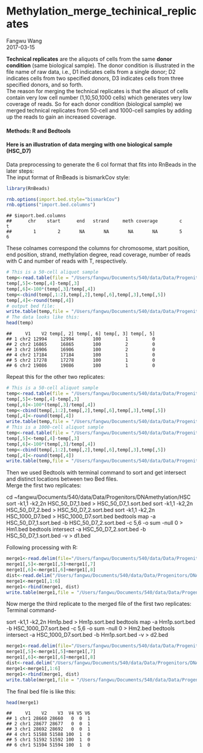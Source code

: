 # Methylation_merge_techinical_replicates
Fangwu Wang  
2017-03-15  

**Technical replicates** are the aliquots of cells from the same **donor condition** (same biological sample). The donor condition is illustrated in the file name of raw data, i.e., D1 indicates cells from a single donor; D2 indicates cells from two specified donors, D3 indicates cells from three specified donors, and so forth.  
The reason for merging the technical replicates is that the aliquot of cells contain very low cell number (1,10,50,1000 cells) which generates very low coverage of reads. So for each donor condition (biological sample) we merged technical replicates from 50-cell and 1000-cell samples by adding up the reads to gain an increased coverage. 
#### Methods: R and Bedtools  
#### Here is an illustration of data merging with one biological sample (HSC_D7)  
Data preprocessing to generate the 6 col format that fits into RnBeads in the later steps:  
The input format of RnBeads is bismarkCov style:


```r
library(RnBeads)
```



```r
rnb.options(import.bed.style="bismarkCov")
rnb.options("import.bed.columns")
```

```
## $import.bed.columns
##      chr    start      end   strand     meth coverage        c        t 
##        1        2       NA       NA       NA       NA        5        6
```
These colnames correspond the columns for chromosome, start position, end position, strand, methylation degree, read coverage, number of reads with C and number of reads with T, respectively.  


```r
# This is a 50-cell aliquot sample
temp<-read.table(file = "/Users/fangwu/Documents/540/data/Data/Progenitors/DNAmethylation/HSC/HSC_50_D7_1_R1.aln.dedup.filt.CpG_report_filt.min")
temp[,5]<-temp[,4]-temp[,3]
temp[,6]<-100*(temp[,3]/temp[,4])
temp<-cbind(temp[,1:2],temp[,2],temp[,6],temp[,3],temp[,5])
temp[,4]<-round(temp[,4])
# output bed file:
write.table(temp,file = "/Users/fangwu/Documents/540/data/Data/Progenitors/DNAmethylation/HSC/HSC_50_D7_1.bed",quote = F,sep = "\t",row.names = F,col.names = F)
# The data looks like this:
head(temp)
```

```
##     V1    V2 temp[, 2] temp[, 6] temp[, 3] temp[, 5]
## 1 chr2 12994     12994       100         1         0
## 2 chr2 16865     16865       100         2         0
## 3 chr2 16906     16906       100         2         0
## 4 chr2 17184     17184       100         1         0
## 5 chr2 17278     17278       100         1         0
## 6 chr2 19086     19086       100         1         0
```
Repeat this for the other two replicates:

```r
# This is a 50-cell aliquot sample
temp<-read.table(file = "/Users/fangwu/Documents/540/data/Data/Progenitors/DNAmethylation/HSC/HSC_50_D7_2_R1.aln.dedup.filt.CpG_report_filt.min")
temp[,5]<-temp[,4]-temp[,3]
temp[,6]<-100*(temp[,3]/temp[,4])
temp<-cbind(temp[,1:2],temp[,2],temp[,6],temp[,3],temp[,5])
temp[,4]<-round(temp[,4])
write.table(temp,file = "/Users/fangwu/Documents/540/data/Data/Progenitors/DNAmethylation/HSC/HSC_50_D7_2.bed",quote = F,sep = "\t",row.names = F,col.names = F)
# This is a 1000-cell aliquot sample
temp<-read.table(file = "/Users/fangwu/Documents/540/data/Data/Progenitors/DNAmethylation/HSC/HSC_1000_D7_R1.aln.dedup.filt.CpG_report_filt.min")
temp[,5]<-temp[,4]-temp[,3]
temp[,6]<-100*(temp[,3]/temp[,4])
temp<-cbind(temp[,1:2],temp[,2],temp[,6],temp[,3],temp[,5])
temp[,4]<-round(temp[,4])
write.table(temp,file = "/Users/fangwu/Documents/540/data/Data/Progenitors/DNAmethylation/HSC/HSC_1000_D7.bed",quote = F,sep = "\t",row.names = F,col.names = F)
```

Then we used Bedtools with terminal command to sort and get intersect and distinct locations between two Bed files.  
Merge the first two replicates:

cd ~fangwu/Documents/540/data/Data/Progenitors/DNAmethylation/HSC
sort -k1,1 -k2,2n HSC_50_D7_1.bed > HSC_50_D7_1.sort.bed
sort -k1,1 -k2,2n HSC_50_D7_2.bed > HSC_50_D7_2.sort.bed
sort -k1,1 -k2,2n HSC_1000_D7.bed > HSC_1000_D7.sort.bed
bedtools map -a HSC_50_D7_1.sort.bed -b HSC_50_D7_2.sort.bed -c 5,6 -o sum -null 0 > Hm1.bed
bedtools intersect -a HSC_50_D7_2.sort.bed -b HSC_50_D7_1.sort.bed -v > d1.bed

Following processing with R:

```r
merge1<-read.delim(file="/Users/fangwu/Documents/540/data/Data/Progenitors/DNAmethylation/HSC/Hm1.bed",header=F,sep="\t")
merge1[,5]<-merge1[,5]+merge1[,7]
merge1[,6]<-merge1[,6]+merge1[,8]
dist<-read.delim("/Users/fangwu/Documents/540/data/Data/Progenitors/DNAmethylation/HSC/d1.bed",header=F,sep="\t")
merge1<-merge1[,1:6]
merge1<-rbind(merge1, dist)
write.table(merge1,file = "/Users/fangwu/Documents/540/data/Data/Progenitors/DNAmethylation/HSC/Hm1p.bed",quote = F,sep = "\t",row.names = F,col.names = F)
```

Now merge the third replicate to the merged file of the first two replicates: 
Terminal command-  

sort -k1,1 -k2,2n Hm1p.bed > Hm1p.sort.bed
bedtools map -a Hm1p.sort.bed -b HSC_1000_D7.sort.bed -c 5,6 -o sum -null 0 > Hm2.bed
bedtools intersect -a HSC_1000_D7.sort.bed -b Hm1p.sort.bed -v > d2.bed


```r
merge1<-read.delim(file="/Users/fangwu/Documents/540/data/Data/Progenitors/DNAmethylation/HSC/Hm2.bed",header=F,sep="\t")
merge1[,5]<-merge1[,5]+merge1[,7]
merge1[,6]<-merge1[,6]+merge1[,8]
dist<-read.delim("/Users/fangwu/Documents/540/data/Data/Progenitors/DNAmethylation/HSC/d2.bed",header=F,sep="\t")
merge1<-merge1[,1:6]
merge1<-rbind(merge1, dist)
write.table(merge1,file = "/Users/fangwu/Documents/540/data/Data/Progenitors/DNAmethylation/HSC/Hm2p.bed",quote = F,sep = "\t",row.names = F,col.names = F)
```
The final bed file is like this:  

```r
head(merge1)
```

```
##     V1    V2    V3  V4 V5 V6
## 1 chr1 28660 28660   0  0  1
## 2 chr1 28677 28677   0  0  1
## 3 chr1 28692 28692   0  0  1
## 4 chr1 51588 51588 100  1  0
## 5 chr1 51592 51592 100  1  0
## 6 chr1 51594 51594 100  1  0
```

